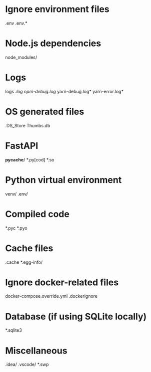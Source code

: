 # Ignore environment files
.env
.env.*

# Node.js dependencies
node_modules/

# Logs
logs
*.log
npm-debug.log*
yarn-debug.log*
yarn-error.log*

# OS generated files
.DS_Store
Thumbs.db

# FastAPI
__pycache__/
*.py[cod]
*.so

# Python virtual environment
venv/
.env/

# Compiled code
*.pyc
*.pyo

# Cache files
.cache
*.egg-info/

# Ignore docker-related files
docker-compose.override.yml
.dockerignore

# Database (if using SQLite locally)
*.sqlite3

# Miscellaneous
.idea/
.vscode/
*.swp